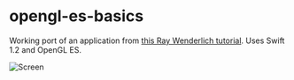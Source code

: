 # opengl-es-basics
Working port of an application from [this Ray Wenderlich tutorial](http://www.raywenderlich.com/3664/opengl-tutorial-for-ios-opengl-es-2-0).
Uses Swift 1.2 and OpenGL ES.

![Screen](http://i.imgur.com/WB9YFP5.png)
